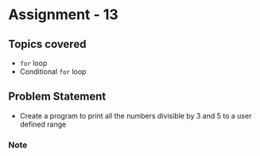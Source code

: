# Assignment - 13

## Topics covered

- `for` loop
- Conditional `for` loop


## Problem Statement

- Create a program to print all the numbers divisible by 3 and 5 to a user defined range

### Note

